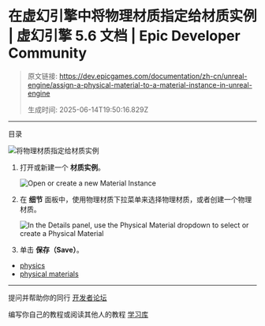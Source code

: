 # 在虚幻引擎中将物理材质指定给材质实例 | 虚幻引擎 5.6 文档 | Epic Developer Community

> 原文链接: https://dev.epicgames.com/documentation/zh-cn/unreal-engine/assign-a-physical-material-to-a-material-instance-in-unreal-engine
> 
> 生成时间: 2025-06-14T19:50:16.829Z

---

目录

![将物理材质指定给材质实例](https://dev.epicgames.com/community/api/documentation/image/22734132-b4ca-4f29-8753-78d653ed30ce?resizing_type=fill&width=1920&height=335)

1.  打开或新建一个 **材质实例**。
    
    ![Open or create a new Material Instance](https://d1iv7db44yhgxn.cloudfront.net/documentation/images/c8ef2f48-160b-41ea-8dea-0f4f09482c99/physical-material-material-instance-01.png)
2.  在 **细节** 面板中，使用物理材质下拉菜单来选择物理材质，或者创建一个物理材质。
    
    ![In the Details panel, use the Physical Material dropdown to select or create a Physical Material](https://d1iv7db44yhgxn.cloudfront.net/documentation/images/2dc48a3f-095b-4f72-a7a1-9091f4a940cf/physical-material-material-instance-02.png)
3.  单击 **保存（Save）**。
    

-   [physics](https://dev.epicgames.com/community/search?query=physics)
-   [physical materials](https://dev.epicgames.com/community/search?query=physical%20materials)

* * *

提问并帮助你的同行 [开发者论坛](https://forums.unrealengine.com/categories?tag=unreal-engine)

编写你自己的教程或阅读其他人的教程 [学习库](https://dev.epicgames.com/community/unreal-engine/learning)